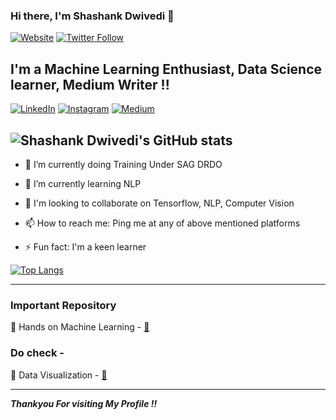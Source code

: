 ### Hi there, I'm Shashank Dwivedi 👋
[![Website](https://img.shields.io/website?label=ShashankDwivedi&style=for-the-badge&url=http://codestackr.com)](https://www.linkedin.com/in/shashank-dwivedi-623a23172/)
[![Twitter Follow](https://img.shields.io/twitter/follow/Shashank_16_?color=1DA1F2&logo=twitter&style=for-the-badge)](https://twitter.com/intent/follow?original_referer=https%3A%2F%2Fgithub.com%2FcodeSTACKr&screen_name=codeSTACKr)

## I'm a Machine Learning Enthusiast, Data Science learner, Medium Writer !! 

[![LinkedIn](https://img.shields.io/badge/linkedin-%230077B5.svg?style=for-the-badge&logo=linkedin&logoColor=white)](https://www.linkedin.com/in/shashank-dwivedi-623a23172/)
[![Instagram](https://img.shields.io/badge/Instagram-E4405F?style=for-the-badge&logo=instagram&logoColor=white)](https://www.instagram.com/pycasm/)
[![Medium](https://img.shields.io/badge/Medium-12100E?style=for-the-badge&logo=medium&logoColor=white)](https://medium.com/@shashankdwivedi6386)



![Shashank Dwivedi's GitHub stats](https://github-readme-stats.vercel.app/api?username=Shanky-21&show_icons=true&theme=algolia)
---
 

   * 🔭 I’m currently doing Training Under SAG DRDO

   - 🌱 I’m currently learning NLP

   - 👯 I'm looking to collaborate on Tensorflow, NLP, Computer Vision

   - 📫 How to reach me: Ping me at any of above mentioned platforms

   - ⚡ Fun fact: I'm a keen learner
  
   [![Top Langs](https://github-readme-stats.vercel.app/api/top-langs/?username=Shanky-21&langs_count=5&theme=algolia)](https://github.com/anuraghazra/github-readme-stats)

---
### Important Repository

💾 Hands on Machine Learning - [🔗](https://github.com/Shanky-21/Hands-on-machine-learning)

### Do check - 

💾 Data Visualization - [🔗](https://github.com/Shanky-21/Data_visualization)


---

***Thankyou For visiting My Profile !!***

<!--
**Shanky-21/Shanky-21** is a ✨ _special_ ✨ repository because its `README.md` (this file) appears on your GitHub profile.

Here are some ideas to get you started:

- 🔭 I’m currently working on ...
- 🌱 I’m currently learning ...
- 👯 I’m looking to collaborate on ...
- 🤔 I’m looking for help with ...
- 💬 Ask me about ...
- 📫 How to reach me: ...
- 😄 Pronouns: ...
- ⚡ Fun fact: ...
-->
